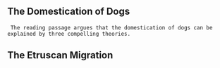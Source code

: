 ## The Domestication of Dogs
     The reading passage argues that the domestication of dogs can be explained by three compelling theories.

## The Etruscan Migration
